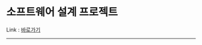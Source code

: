 소프트웨어 설계 프로젝트
======================
Link : [바로가기](https://philia-lee.github.io/choosemyclothes/Frontend/)
<hr/>
